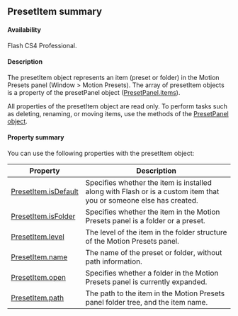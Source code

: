 ## PresetItem summary

#### Availability

Flash CS4 Professional.

#### Description

The presetItem object represents an item (preset or folder) in the Motion Presets panel (Window > Motion Presets). The array of presetItem objects is a property of the presetPanel object ([PresetPanel.items](../PresetPanel_object/presetPane9.md)).

All properties of the presetItem object are read only. To perform tasks such as deleting, renaming, or moving items, use the methods of the [PresetPanel object](../PresetPanel_object/presetPanel_summary.md).

#### Property summary

You can use the following properties with the presetItem object:

| **Property** | **Description** |
| --- | --- |
| [PresetItem.isDefault](../PresetItem_object/PresetItem.md) | Specifies whether the item is installed along with Flash or is a custom item that you or someone else has created. |
| [PresetItem.isFolder](../PresetItem_object/PresetItem1.md) | Specifies whether the item in the Motion Presets panel is a folder or a preset. |
| [PresetItem.level](../PresetItem_object/PresetItem2.md) | The level of the item in the folder structure of the Motion Presets panel. |
| [PresetItem.name](../PresetItem_object/PresetItem3.md) | The name of the preset or folder, without path information. |
| [PresetItem.open](../PresetItem_object/PresetItem4.md) | Specifies whether a folder in the Motion Presets panel is currently expanded. |
| [PresetItem.path](../PresetItem_object/PresetItem5.md) | The path to the item in the Motion Presets panel folder tree, and the item name. |
